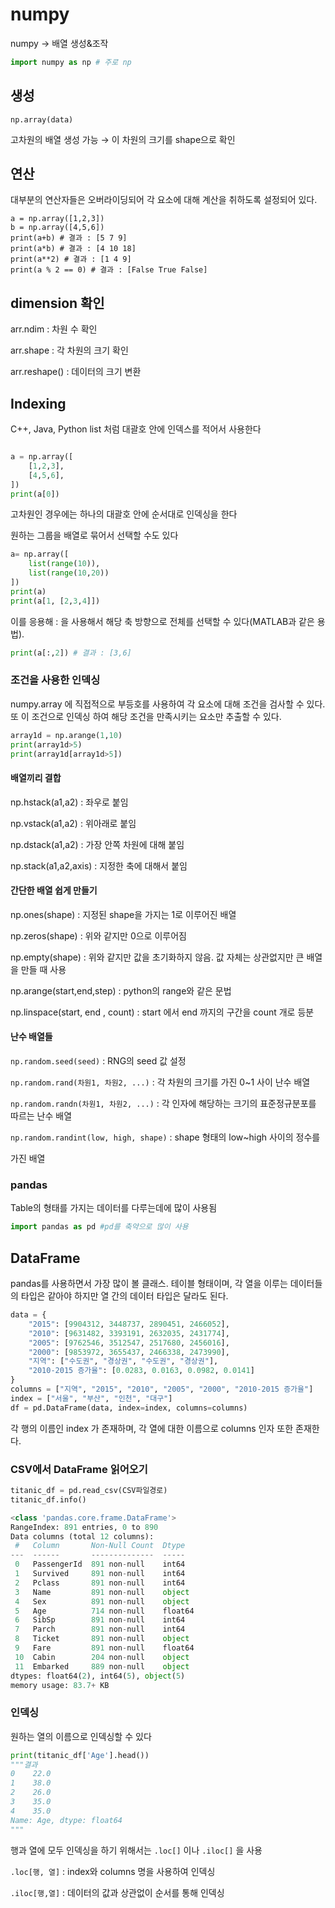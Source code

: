# numpy

numpy → 배열 생성&조작

```python
import numpy as np # 주로 np
```

## 생성

`np.array(data)`

고차원의 배열 생성 가능 → 이 차원의 크기를 shape으로 확인

## 연산

대부분의 연산자들은 오버라이딩되어 각 요소에 대해 계산을 취하도록 설정되어 있다.

```      
a = np.array([1,2,3])
b = np.array([4,5,6])
print(a+b) # 결과 : [5 7 9]
print(a*b) # 결과 : [4 10 18]
print(a**2) # 결과 : [1 4 9]
print(a % 2 == 0) # 결과 : [False True False]
```

## dimension 확인

arr.ndim  : 차원 수 확인

arr.shape : 각 차원의 크기 확인

arr.reshape()  : 데이터의 크기 변환


## Indexing

C++, Java, Python list 처럼 대괄호 안에 인덱스를 적어서 사용한다

```py

a = np.array([
	[1,2,3],
	[4,5,6],
])
print(a[0])

```

고차원인 경우에는 하나의 대괄호 안에 순서대로 인덱싱을 한다


원하는 그룹을 배열로 묶어서 선택할 수도 있다
```py
a= np.array([
	list(range(10)),
	list(range(10,20))
])
print(a)
print(a[1, [2,3,4]])
```

이를 응용해 : 을 사용해서 해당 축 방향으로 전체를 선택할 수 있다(MATLAB과 같은 용법). 

```py
print(a[:,2]) # 결과 : [3,6]
```


### 조건을 사용한 인덱싱
numpy.array 에 직접적으로 부등호를 사용하여 각 요소에 대해 조건을 검사할 수 있다. 또 이 조건으로 인덱싱 하여 해당 조건을 만족시키는 요소만 추출할 수 있다.
```py
array1d = np.arange(1,10)
print(array1d>5)
print(array1d[array1d>5])
```

#### 배열끼리 결합
np.hstack(a1,a2)  : 좌우로 붙임

np.vstack(a1,a2)  : 위아래로 붙임

np.dstack(a1,a2)  : 가장 안쪽 차원에 대해 붙임

np.stack(a1,a2,axis) : 지정한 축에 대해서 붙임

#### 간단한 배열 쉽게 만들기
np.ones(shape) : 지정된 shape을 가지는 1로 이루어진 배열

np.zeros(shape)  : 위와 같지만 0으로 이루어짐

np.empty(shape) : 위와 같지만 값을 초기화하지 않음. 값 자체는 상관없지만 큰 배열을 만들 때 사용

np.arange(start,end,step)  : python의 range와 같은 문법

np.linspace(start, end , count) : start 에서 end 까지의 구간을 count 개로 등분

#### 난수 배열들

`np.random.seed(seed)` : RNG의 seed 값 설정

`np.random.rand(차원1, 차원2, ...)` : 각 차원의 크기를 가진 0~1 사이 난수 배열

`np.random.randn(차원1, 차원2, ...)` : 각 인자에 해당하는 크기의 표준정규분포를 따르는 난수 배열

`np.random.randint(low, high, shape)` : shape 형태의 low~high 사이의 정수를

 가진 배열


### pandas

Table의 형태를 가지는 데이터를 다루는데에 많이 사용됨

```py
import pandas as pd #pd를 축약으로 많이 사용
```

## DataFrame

pandas를 사용하면서 가장 많이 볼 클래스. 테이블 형태이며, 각 열을 이루는 데이터들의 타입은 같아야 하지만 열 간의 데이터 타입은 달라도 된다.

```py
data = {
    "2015": [9904312, 3448737, 2890451, 2466052],
    "2010": [9631482, 3393191, 2632035, 2431774],
    "2005": [9762546, 3512547, 2517680, 2456016],
    "2000": [9853972, 3655437, 2466338, 2473990],
    "지역": ["수도권", "경상권", "수도권", "경상권"],
    "2010-2015 증가율": [0.0283, 0.0163, 0.0982, 0.0141]
}
columns = ["지역", "2015", "2010", "2005", "2000", "2010-2015 증가율"]
index = ["서울", "부산", "인천", "대구"]
df = pd.DataFrame(data, index=index, columns=columns)
```
각 행의 이름인 index 가 존재하며, 각 열에 대한 이름으로 columns 인자 또한 존재한다.


### CSV에서 DataFrame 읽어오기

```py
titanic_df = pd.read_csv(CSV파일경로)
titanic_df.info()

<class 'pandas.core.frame.DataFrame'>
RangeIndex: 891 entries, 0 to 890
Data columns (total 12 columns):
 #   Column       Non-Null Count  Dtype  
---  ------       --------------  -----  
 0   PassengerId  891 non-null    int64  
 1   Survived     891 non-null    int64  
 2   Pclass       891 non-null    int64  
 3   Name         891 non-null    object 
 4   Sex          891 non-null    object 
 5   Age          714 non-null    float64
 6   SibSp        891 non-null    int64  
 7   Parch        891 non-null    int64  
 8   Ticket       891 non-null    object 
 9   Fare         891 non-null    float64
 10  Cabin        204 non-null    object 
 11  Embarked     889 non-null    object 
dtypes: float64(2), int64(5), object(5)
memory usage: 83.7+ KB
```
### 인덱싱

원하는 열의 이름으로 인덱싱할 수 있다

```py
print(titanic_df['Age'].head())
"""결과
0    22.0
1    38.0
2    26.0
3    35.0
4    35.0
Name: Age, dtype: float64
"""
```
행과 열에 모두 인덱싱을 하기 위해서는 `.loc[]` 이나 `.iloc[]` 을 사용

`.loc[행, 열]` : index와 columns 명을 사용하여 인덱싱

`.iloc[행,열]` : 데이터의 값과 상관없이 순서를 통해 인덱싱

